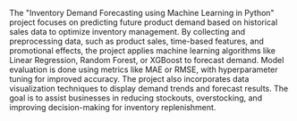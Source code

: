 The "Inventory Demand Forecasting using Machine Learning in Python" project focuses on predicting future product demand based on historical sales data to optimize inventory management. By collecting and preprocessing data, such as product sales, time-based features, and promotional effects, the project applies machine learning algorithms like Linear Regression, Random Forest, or XGBoost to forecast demand. Model evaluation is done using metrics like MAE or RMSE, with hyperparameter tuning for improved accuracy. The project also incorporates data visualization techniques to display demand trends and forecast results. The goal is to assist businesses in reducing stockouts, overstocking, and improving decision-making for inventory replenishment.
